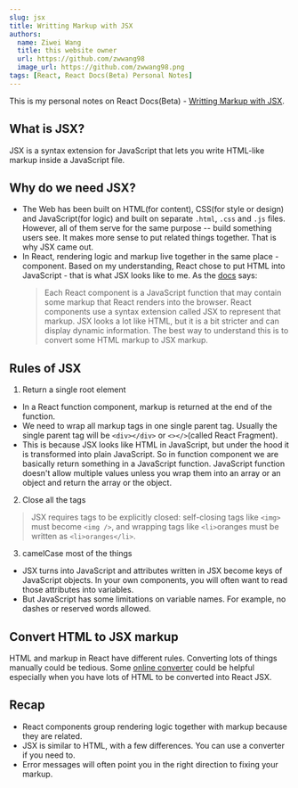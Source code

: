 ```yaml
---
slug: jsx
title: Writting Markup with JSX
authors:
  name: Ziwei Wang
  title: this website owner
  url: https://github.com/zwwang98
  image_url: https://github.com/zwwang98.png
tags: [React, React Docs(Beta) Personal Notes]
---
```


This is my personal notes on React Docs(Beta) - [Writting Markup with JSX](https://beta.reactjs.org/learn/writing-markup-with-jsx).

## What is JSX?
JSX is a syntax extension for JavaScript that lets you write HTML-like markup inside a JavaScript file.

## Why do we need JSX?
- The Web has been built on HTML(for content), CSS(for style or design) and JavaScript(for logic) and built on separate `.html`, `.css` and `.js` files. 
  However, all of them serve for the same purpose -- build something users see. 
  It makes more sense to put related things together. That is why JSX came out.
- In React, rendering logic and markup live together in the same place - component. 
  Based on my understanding, React chose to put HTML into JavaScript - that is what JSX looks like to me.
  As the [docs](https://beta.reactjs.org/learn/writing-markup-with-jsx) says:
  > Each React component is a JavaScript function that may contain some markup that React renders into the browser.
    React components use a syntax extension called JSX to represent that markup.
    JSX looks a lot like HTML, but it is a bit stricter and can display dynamic information.
    The best way to understand this is to convert some HTML markup to JSX markup.

## Rules of JSX
1. Return a single root element
  - In a React function component, markup is returned at the end of the function.
  - We need to wrap all markup tags in one single parent tag. Usually the single parent tag will be `<div></div>` or `<></>`(called React Fragment).
  - This is because JSX looks like HTML in JavaScript, but under the hood it is transformed into plain JavaScript. 
    So in function component we are basically return something in a JavaScript function.
    JavaScript function doesn't allow multiple values unless you wrap them into an array or an object and return the array or the object.
2. Close all the tags
  > JSX requires tags to be explicitly closed: self-closing tags like `<img>` must become `<img />`, and wrapping tags like `<li>`oranges must be written as `<li>oranges</li>`.
3. camelCase most of the things
  - JSX turns into JavaScript and attributes written in JSX become keys of JavaScript objects. In your own components, you will often want to read those attributes into variables.
  - But JavaScript has some limitations on variable names. For example, no dashes or reserved words allowed.

## Convert HTML to JSX markup
HTML and markup in React have different rules. Converting lots of things manually could be tedious.
Some [online converter](https://transform.tools/html-to-jsx) could be helpful especially when you have lots of HTML to be converted into React JSX.

## Recap
- React components group rendering logic together with markup because they are related.
- JSX is similar to HTML, with a few differences. You can use a converter if you need to.
- Error messages will often point you in the right direction to fixing your markup.





